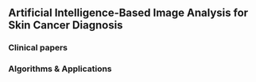 ## Artificial Intelligence-Based Image Analysis for Skin Cancer Diagnosis

### Clinical papers

### Algorithms & Applications
